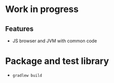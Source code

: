 # Work in progress
######

## Features
- JS browser and JVM with common code 


# Package and test library
- `gradlew build`
